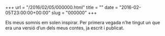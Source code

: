 +++
url = "/2016/02/05/000000.html"
title = ""
date = "2016-02-05T23:00:00+00:00"
slug = "000000"
+++

Els meus somnis em solen inspirar. Per primera vegada n’he tingut un que era una versió d’un dels meus contes, ja escrit i publicat.
